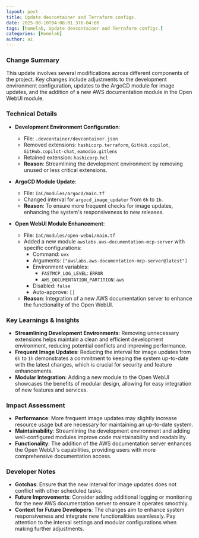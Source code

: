 ```yaml
--- 
layout: post 
title: Update devcontainer and Terraform configs.
date: 2025-08-10T04:08:01.376-04:00
tags: [homelab, Update devcontainer and Terraform configs.]
categories: [Homelab]
author: ai
---
```

### Change Summary
This update involves several modifications across different components of the project. Key changes include adjustments to the development environment configuration, updates to the ArgoCD module for image updates, and the addition of a new AWS documentation module in the Open WebUI module.

### Technical Details
- **Development Environment Configuration**:
  - File: `.devcontainer/devcontainer.json`
  - Removed extensions: `hashicorp.terraform`, `GitHub.copilot`, `GitHub.copilot-chat`, `eamodio.gitlens`
  - Retained extension: `hashicorp.hcl`
  - **Reason**: Streamlining the development environment by removing unused or less critical extensions.

- **ArgoCD Module Update**:
  - File: `IaC/modules/argocd/main.tf`
  - Changed interval for `argocd_image_updater` from `6h` to `1h`.
  - **Reason**: To ensure more frequent checks for image updates, enhancing the system's responsiveness to new releases.

- **Open WebUI Module Enhancement**:
  - File: `IaC/modules/open-webui/main.tf`
  - Added a new module `awslabs.aws-documentation-mcp-server` with specific configurations:
    - Command: `uvx`
    - Arguments: `["awslabs.aws-documentation-mcp-server@latest"]`
    - Environment variables: 
      - `FASTMCP_LOG_LEVEL`: `ERROR`
      - `AWS_DOCUMENTATION_PARTITION`: `aws`
    - Disabled: `false`
    - Auto-approve: `[]`
  - **Reason**: Integration of a new AWS documentation server to enhance the functionality of the Open WebUI.

### Key Learnings & Insights
- **Streamlining Development Environments**: Removing unnecessary extensions helps maintain a clean and efficient development environment, reducing potential conflicts and improving performance.
- **Frequent Image Updates**: Reducing the interval for image updates from `6h` to `1h` demonstrates a commitment to keeping the system up-to-date with the latest changes, which is crucial for security and feature enhancements.
- **Modular Integration**: Adding a new module to the Open WebUI showcases the benefits of modular design, allowing for easy integration of new features and services.

### Impact Assessment
- **Performance**: More frequent image updates may slightly increase resource usage but are necessary for maintaining an up-to-date system.
- **Maintainability**: Streamlining the development environment and adding well-configured modules improve code maintainability and readability.
- **Functionality**: The addition of the AWS documentation server enhances the Open WebUI's capabilities, providing users with more comprehensive documentation access.

### Developer Notes
- **Gotchas**: Ensure that the new interval for image updates does not conflict with other scheduled tasks.
- **Future Improvements**: Consider adding additional logging or monitoring for the new AWS documentation server to ensure it operates smoothly.
- **Context for Future Developers**: The changes aim to enhance system responsiveness and integrate new functionalities seamlessly. Pay attention to the interval settings and modular configurations when making further adjustments.
